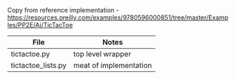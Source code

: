 Copy from reference implementation -
https://resources.oreilly.com/examples/9780596000851/tree/master/Examples/PP2E/Ai/TicTacToe


File | Notes
--|--
tictactoe.py  |  top level wrapper
tictactoe_lists.py  |  meat of implementation
